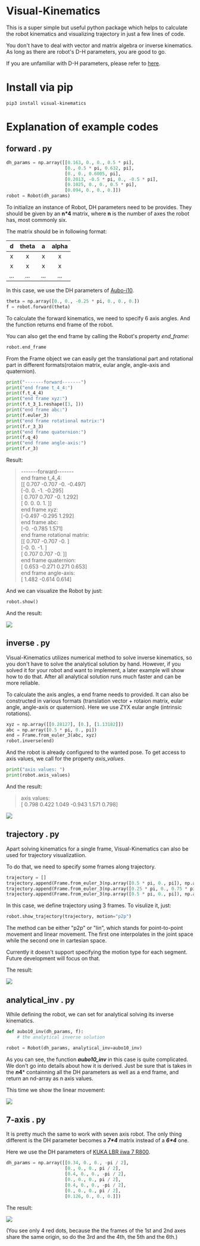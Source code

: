 # Visual-Kinematics

This is a super simple but useful python package which helps to calculate the robot kinematics and visualizing trajectory in just a few lines of code.  

You don't have to deal with vector and matrix algebra or inverse kinematics. As long as there are robot's D-H parameters, you are good to go.

If you are unfamiliar with D-H parameters, please refer to [here](https://en.wikipedia.org/wiki/Denavit%E2%80%93Hartenberg_parameters).  

# Install via pip

```
pip3 install visual-kinematics
```

# Explanation of example codes

## forward . py

```python
dh_params = np.array([[0.163, 0., 0., 0.5 * pi],
                      [0., 0.5 * pi, 0.632, pi],
                      [0., 0., 0.6005, pi],
                      [0.2013, -0.5 * pi, 0., -0.5 * pi],
                      [0.1025, 0., 0., 0.5 * pi],
                      [0.094, 0., 0., 0.]])
robot = Robot(dh_params)
```

To initialize an instance of Robot, DH parameters need to be provides. They should be given by an **n*4** matrix, where **n** is the number of axes the robot has, most commonly six.

The matrix should be in following format:

|   d   | theta |   a   | alpha |
| :---: | :---: | :---: | :---: |
|   x   |   x   |   x   |   x   |
|   x   |   x   |   x   |   x   |
|  ...  |  ...  |  ...  |  ...  |

In this case, we use the DH parameters of [Aubo-i10](https://aubo-robotics.com/products/aubo-i10/).

```python
theta = np.array([0., 0., -0.25 * pi, 0., 0., 0.])
f = robot.forward(theta)
```

To calculate the forward kinematics, we need to specify 6 axis angles. And the function returns end frame of the robot.  

You can also get the end frame by calling the Robot's property *end_frame*:
```python
robot.end_frame
```

From the Frame object we can easily get the translational part and rotational part in different formats(rotaion matrix, eular angle, angle-axis and quaternion).

```python
print("-------forward-------")
print("end frame t_4_4:")
print(f.t_4_4)
print("end frame xyz:")
print(f.t_3_1.reshape([3, ]))
print("end frame abc:")
print(f.euler_3)
print("end frame rotational matrix:")
print(f.r_3_3)
print("end frame quaternion:")
print(f.q_4)
print("end frame angle-axis:")
print(f.r_3)
```
Result:
> -------forward-------  
end frame t_4_4:  
[[ 0.707 -0.707 -0.    -0.497]  
 [-0.     0.    -1.    -0.295]  
 [ 0.707  0.707 -0.     1.292]  
 [ 0.     0.     0.     1.   ]]  
end frame xyz:  
[-0.497 -0.295  1.292]  
end frame abc:  
[-0.    -0.785  1.571]  
end frame rotational matrix:  
[[ 0.707 -0.707 -0.   ]  
 [-0.     0.    -1.   ]  
 [ 0.707  0.707 -0.   ]]  
end frame quaternion:  
[ 0.653 -0.271  0.271  0.653]  
end frame angle-axis:   
[ 1.482 -0.614  0.614]  

And we can visualize the Robot by just:

```python
robot.show()
```

And the result:  

![](pics/forward.png)

## inverse . py

Visual-Kinematics utilizes numerical method to solve inverse kinematics, so you don't have to solve the analytical solution by hand. However, if you solved it for your robot and want to implement, a later example will show how to do that. After all analytical solution runs much faster and can be more reliable.

To calculate the axis angles, a end frame needs to provided. It can also be constructed in various formats (translation vector + rotaion matrix, eular angle, angle-axis or quaternion). Here we use ZYX eular angle (intrinsic rotations).

```python
xyz = np.array([[0.28127], [0.], [1.13182]])
abc = np.array([0.5 * pi, 0., pi])
end = Frame.from_euler_3(abc, xyz)
robot.inverse(end)
```

And the robot is already configured to the wanted pose. To get access to axis values, we call for the property *axis_values*.

```python
print("axis values: ")
print(robot.axis_values)
```

And the result:

>axis values:   
[ 0.798  0.422  1.049 -0.943  1.571  0.798]

![](pics/inverse.png)

## trajectory . py

Apart solving kinematics for a single frame, Visual-Kinematics can also be used for trajectory visualizatiion.

To do that, we need to specify some frames along trajectory.

```python
trajectory = []
trajectory.append(Frame.from_euler_3(np.array([0.5 * pi, 0., pi]), np.array([[0.28127], [0.], [1.13182]])))
trajectory.append(Frame.from_euler_3(np.array([0.25 * pi, 0., 0.75 * pi]), np.array([[0.48127], [0.], [1.13182]])))
trajectory.append(Frame.from_euler_3(np.array([0.5 * pi, 0., pi]), np.array([[0.48127], [0.], [0.63182]])))
```

 In this case, we define trajectory using 3 frames. To visulize it, just:

```python
robot.show_trajectory(trajectory, motion="p2p")
```

The method can be either "p2p" or "lin", which stands for point-to-point movement and linear movement. The first one interpolates in the joint space while the second one in cartesian space.

Currently it doesn't support specifying the motion type for each segment. Future development will focus on that.

The result:

![](pics/trajectory.gif)

## analytical_inv . py

While defining the robot, we can set for analytical solving its inverse kinematics.

```python
def aubo10_inv(dh_params, f):
    # the analytical inverse solution

robot = Robot(dh_params, analytical_inv=aubo10_inv)
```

As you can see, the function ***aubo10_inv*** in this case is quite complicated. We don't go into details about how it is derived. Just be sure that is takes in the ***n*4*** containning all the DH parameters as well as a end frame, and return an nd-array as n axis values.

This time we show the linear movement:

![](pics/analytical_inv.gif)

## 7-axis . py

It is pretty much the same to work with seven axis robot. The only thing different is the DH parameter becomes a ***7\*4*** matrix instead of a ***6\*4*** one.

Here we use the DH parameters of [KUKA LBR iiwa 7 R800](https://www.kuka.com/en-au/products/robotics-systems/industrial-robots/lbr-iiwa).

```python
dh_params = np.array([[0.34, 0., 0., -pi / 2],
                      [0., 0., 0., pi / 2],
                      [0.4, 0., 0., -pi / 2],
                      [0., 0., 0., pi / 2],
                      [0.4, 0., 0., -pi / 2],
                      [0., 0., 0., pi / 2],
                      [0.126, 0., 0., 0.]])
```

The result:

![](pics/7-axis.gif)

(You see only 4 red dots, because the the frames of the 1st and 2nd axes share the same origin, so do the 3rd and the 4th, the 5th and the 6th.)
